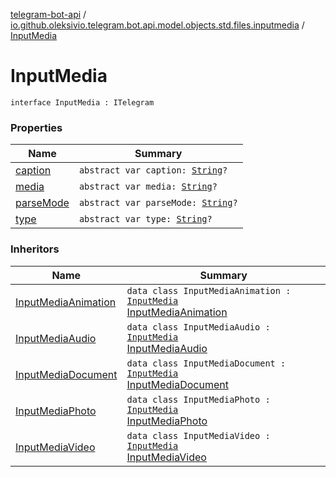 [telegram-bot-api](../../index.md) / [io.github.oleksivio.telegram.bot.api.model.objects.std.files.inputmedia](../index.md) / [InputMedia](./index.md)

# InputMedia

`interface InputMedia : ITelegram`

### Properties

| Name | Summary |
|---|---|
| [caption](caption.md) | `abstract var caption: `[`String`](https://kotlinlang.org/api/latest/jvm/stdlib/kotlin/-string/index.html)`?` |
| [media](media.md) | `abstract var media: `[`String`](https://kotlinlang.org/api/latest/jvm/stdlib/kotlin/-string/index.html)`?` |
| [parseMode](parse-mode.md) | `abstract var parseMode: `[`String`](https://kotlinlang.org/api/latest/jvm/stdlib/kotlin/-string/index.html)`?` |
| [type](type.md) | `abstract var type: `[`String`](https://kotlinlang.org/api/latest/jvm/stdlib/kotlin/-string/index.html)`?` |

### Inheritors

| Name | Summary |
|---|---|
| [InputMediaAnimation](../-input-media-animation/index.md) | `data class InputMediaAnimation : `[`InputMedia`](./index.md)<br>[InputMediaAnimation](https://core.telegram.org/bots/api/#inputmediaanimation) |
| [InputMediaAudio](../-input-media-audio/index.md) | `data class InputMediaAudio : `[`InputMedia`](./index.md)<br>[InputMediaAudio](https://core.telegram.org/bots/api/#inputmediaaudio) |
| [InputMediaDocument](../-input-media-document/index.md) | `data class InputMediaDocument : `[`InputMedia`](./index.md)<br>[InputMediaDocument](https://core.telegram.org/bots/api/#inputmediadocument) |
| [InputMediaPhoto](../-input-media-photo/index.md) | `data class InputMediaPhoto : `[`InputMedia`](./index.md)<br>[InputMediaPhoto](https://core.telegram.org/bots/api/#inputmediaphoto) |
| [InputMediaVideo](../-input-media-video/index.md) | `data class InputMediaVideo : `[`InputMedia`](./index.md)<br>[InputMediaVideo](https://core.telegram.org/bots/api/#inputmediavideo) |
